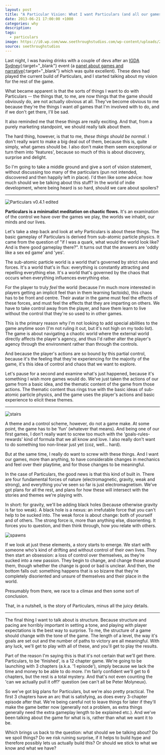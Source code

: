 ```yaml
---
layout: post
title: "A Particular Vision: What I want Particulars (and all our games) to do"
date: 2013-06-21 17:00:00 +1000
categories: why
description:
tags:
  - particulars
image: https://i0.wp.com/www.seethroughstudios.com/wp-content/uploads/2013/06/stairs.png?resize=220%2C300
source: seethroughstudios
---
```

Last night, I was having drinks with a couple of devs after an [IGDA Sydney](https://www.facebook.com/groups/SydneyIGDA/){:target="_blank"} event (a [panel about games and narrative](http://www.mcvpacific.com/news/read/narrative-in-games-talk-at-qantm-well-received/0117510){:target="_blank"} which was quite excellent). These devs had played the current build of Particulars, and I started talking about my vision for the rest of the game.

What became apparent is that the sorts of things I want to do with Particulars -- the things that, to me, are now things that the game should obviously do, are not actually obvious at all. They've become obvious to me because they're the things I want *all* games that I'm involved with to do, and if we don't get there, I'll be sad.

It also reminded me that these things are really exciting. And that, from a purely marketing standpoint, we should really talk about them.

The hard thing, however, is that to me, *these things should be normal*. I don't really want to make a big deal out of them, because this is, quite simply, what games should be. I also don't make them seem exceptional or turn them into 'features', because so much of this is about discovery, surprise and delight.

So I'm going to take a middle ground and give a sort of vision statement, without discussing too many of the particulars (pun not intended, discovered and then happily left in place). I'd then like some advice: how much should we be talking about this stuff? In the world of indie development, where being heard is so hard, should we care about spoilers?

* * * * *

![Particulars v0.4.1 edited](https://i2.wp.com/www.seethroughstudios.com/wp-content/uploads/2013/04/Screnshot-for-website.png?resize=300%2C221)

**Particulars is a minimalist meditation on chaotic flows.** It's an examination of the control we have over the games we play, the worlds we inhabit, our minds and our lives.

Let's take a step back and look at *why* Particulars is about these things. The basic gameplay of Particulars is derived from sub-atomic particle physics. It came from the question of "if I was a quark, what would the world look like? And is there good gameplay there?". It turns out that the answers are 'oddly like a sex ed game' and 'yes'.

The sub-atomic particle world is a world that's governed by strict rules and forces. It's a world that's in flux: everything is constantly attracting and repelling everything else. It's a world that's governed by the chaos that occurs when everything influences everything else.

For the player to truly *feel* the world (because I'm much more interested in players getting an implicit feel than in them learning factoids), this chaos has to be front and centre. Their avatar in the game must feel the effects of these forces, and must feel the effects that they are imparting on others. We have to take control away from the player, and have them learn to live without the control that they're so used to in other games.

This is the primary reason why I'm not looking to add special abilities to the game anytime soon (I'm not ruling it out, but it's not high on my todo list). The game is about navigating a chaotic world where the external world directly affects the player's agency, and thus I'd rather alter the player's agency through the environment rather than through the controls.

And because the player's actions are so bound by this partial control, because it's the feeling that they're experiencing for the majority of the game, it's this idea of control and chaos that we want to explore.

Let's pause for a second and examine what's just happened, because it's something I wish more games would do. We've just taken the actions of our game from a basic idea, and the thematic content of the game from those actions. The thematic content thus rings true with the basic ideas of sub-atomic particle physics, and the game uses the player's actions and basic experience to elicit these themes.

* * * * *

![stairs](https://i0.wp.com/www.seethroughstudios.com/wp-content/uploads/2013/06/stairs.png?resize=220%2C300)

A theme and a control scheme, however, do not a game make. At some point, the game has to be 'fun' (whatever that means). And being one of our first games, I don't really want to screw too much with the 'goals-rules-rewards' kind of formula that we all know and love. I also really don't want to do something too non-linear just yet (coz, well... hard).

But at the same time, I really do want to screw with these things. And I want our games, more than anything, to have considerable changes in mechanics and feel over their playtime, and for those changes to be meaningful.

In the case of Particulars, the good news is that this kind of built in. There are four fundamental forces of nature (electromagnetic, gravity, weak and strong), and everything you've seen so far is just electromagnetism. We've got plans for all the rest, and plans for how these will intersect with the stories and themes we're playing with.

In short: for gravity, we'll be adding black holes (because otherwise gravity is far too weak). A black hole is a nexus: an irrefutable force that you can't help to be sucked into. The weak force is about change: both of yourself and of others. The strong force is, more than anything else, disorienting. It forces you to question, and then think through, how you relate with others.

![spawns](https://i1.wp.com/www.seethroughstudios.com/wp-content/uploads/2013/05/spawns.png?resize=300%2C198)

If we look at just these elements, a story starts to emerge. We start with someone who's kind of drifting and without control of their own lives. They then start an obsession: a loss of control over themselves, as they're sucked into a new passion. They begin to change, and change those around them, though whether the change is good or bad is unclear. And then, the bottom falls out: something happens that is so bizarre that they're completely disoriented and unsure of themselves and their place in the world.

Presumably from there, we race to a climax and then some sort of conclusion.

That, in a nutshell, is the story of Particulars, minus all the juicy details.

* * * * *

The final thing I want to talk about is structure. Because structure and pacing are horribly important in setting a tone, and playing with player expectations is the best way to surprise. To me, the structure of a game should change with the tone of the game. The length of a level, the way it's goals are set out and the number of paths to victory are all meaningful. With any luck, we'll get to play with all of these, and you'll get to play the results.

Part of the reason I'm saying this is that it's not certain that we'll get there. Particulars, to be 'finished', is a 12 chapter game. We're going to be launching with 3 chapters (a.k.a. '1 episode'), simply because we lack the time and money to be able to do more. I'm fairly confident we'll get to 6 chapters, but the rest is a total mystery. And that's not even counting the 'can we actually pull it off?' question (we can't all be Peter Molyneux).

So we've got big plans for Particulars, but we're also pretty practical. The first 3 chapters have an arc that is satisfying, as does every 3-chapter episode after that. We're being careful not to leave things for later if they'll make the game better now (generally not a problem, as extra things generally need the extra gameplay length to be explained etc.). And we've been talking about the game for what is is, rather than what we want it to be.

Which brings us back to the question: what should we be talking about? Do we spoil things? Do we risk ruining surprise, if it helps to build hype and therefore possibly lets us actually build this? Or should we stick to what we know and what we have?
